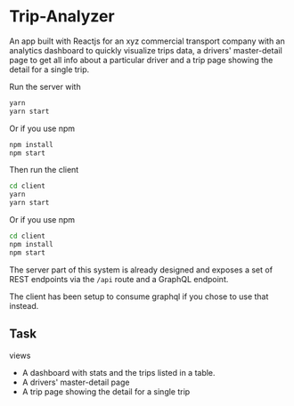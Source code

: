 # Trip-Analyzer

An app built with Reactjs for an xyz commercial transport company with an analytics dashboard to quickly visualize trips data, a drivers' master-detail page to get all info about a particular driver and a trip page showing the detail for a single trip.

Run the server with

```bash
yarn
yarn start
```

Or if you use npm

```bash
npm install
npm start
```

Then run the client

```bash
cd client
yarn
yarn start
```

Or if you use npm

```bash
cd client
npm install
npm start
```

The server part of this system is already designed and exposes a set of REST endpoints via the `/api` route and a GraphQL endpoint.

The client has been setup to consume graphql if you chose to use that instead.

## Task
 views
- A dashboard with stats and the trips listed in a table.
- A drivers' master-detail page
- A trip page showing the detail for a single trip
